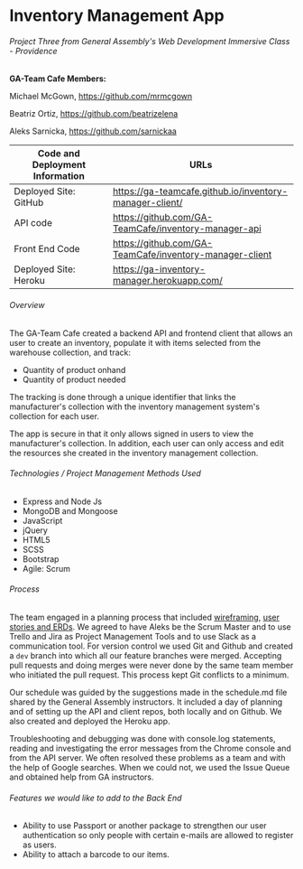 # Inventory Management App

###### Project Three from General Assembly's Web Development Immersive Class - Providence

**GA-Team Cafe Members:**

Michael McGown, https://github.com/mrmcgown

Beatriz Ortiz, https://github.com/beatrizelena

Aleks Sarnicka, https://github.com/sarnickaa

| Code and Deployment Information | URLs                                                    |
| ------------------------------- | ------------------------------------------------------- |
| Deployed Site: GitHub           | https://ga-teamcafe.github.io/inventory-manager-client/ |
| API code                        | https://github.com/GA-TeamCafe/inventory-manager-api    |
| Front End Code                  | https://github.com/GA-TeamCafe/inventory-manager-client |
| Deployed Site: Heroku           | https://ga-inventory-manager.herokuapp.com/             |

###### Overview

The GA-Team Cafe created a backend API and frontend client that allows an user to create an inventory, populate it with items selected from the warehouse collection, and track:

- Quantity of product onhand
- Quantity of product needed

The tracking is done through a unique identifier that links the manufacturer's collection with the inventory management system's collection for each user.

The app is secure in that it only allows signed in users to view the manufacturer's collection. In addition, each user can only access and edit the resources she created in the inventory management collection.

###### Technologies / Project Management Methods Used

- Express and Node Js
- MongoDB and Mongoose
- JavaScript
- jQuery
- HTML5
- SCSS
- Bootstrap
- Agile: Scrum 



###### Process

The team engaged in a planning process that included [wireframing](![ims-wireframe](https://media.git.generalassemb.ly/user/11650/files/c1b11dc8-9bda-11e8-934d-e97a4a3c5865)), [user stories and ERDs](![userstories](https://media.git.generalassemb.ly/user/11650/files/ef21e7a6-9bda-11e8-8b9e-9bf08a40f89e)). We  agreed to have Aleks be the Scrum Master and to use Trello and Jira as Project Management Tools and to use Slack as a communication tool. For version control we used Git and Github and created a `dev` branch into which all our feature branches were merged. Accepting pull requests and doing merges were never done by the same team member who initiated the pull request. This process kept Git conflicts to a minimum.

Our schedule was guided by the suggestions made in the schedule.md file shared by the General Assembly instructors. It included  a day of planning and of setting up the API and client repos, both locally and on Github. We also created and deployed the Heroku app.

Troubleshooting and debugging was done with console.log statements, reading and investigating the error messages from the Chrome console and from the API server. We often resolved these problems as a team and with the help of Google searches. When we could not, we used the Issue Queue and obtained help from GA instructors.



###### Features we would like to add to the Back End

- Ability to use Passport or another package to strengthen our user authentication so only people with certain e-mails are allowed to register as users.
- Ability to attach a barcode to our items.

